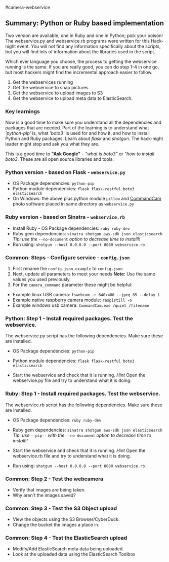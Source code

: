 #camera-webservice

## Summary: Python or Ruby based implementation
Two version are available, one in Ruby and one in Python; pick your poison! The webservice.py and webservice.rb programs were written for this Hack-night event.  You will not find any information specifically about the scripts, but you will find lots of information about the libraries used in the script.  

Which ever language you choose, the process to getting the webservice running is the same.  If you are really good, you can do step 1-4 in one go, but most hackers might find the incremental approach easier to follow.  

1. Get the webservices running
2. Get the webservice to snap pictures
3. Get the webservice to upload images to S3
4. Get the webservice to upload meta data to ElasticSearch.

### Key learnings
Now is a good time to make sure you understand all the dependencies and packages that are needed.  Part of the learning is to understand what *'python-pip'* is, what *'boto3'* is used for and how it, and how to install Python and Ruby packages.  Learn about *flask* and *shotgun*.  The hack-night leader might stop and ask you what they are.

This is a good time to **"Ask Google"** - *"what is boto3"* or *"how to install boto3*.  These are all open source libraries and tools.    

### Python version - based on Flask - `webservice.py` ###
* OS Package dependencies: `python-pip`
* Python module dependencies: `flask flask-restful boto3 elasticsearch`
* On Windows: the above plus python module `pillow` and [CommandCam](https://batchloaf.wordpress.com/commandcam/ "CommandCam") photo software placed in same directory as `webservice.py`

### Ruby version - based on Sinatra - `webservice.rb` ###
* Install Ruby - OS Package dependencies: `ruby ruby-dev`
* Ruby gem dependencies: `sinatra shotgun aws-sdk json elasticsearch` *Tip:  use the* `--no-document` *option to decrease time to install!!*
* Run using: `shotgun --host 0.0.0.0 --port 8080 webservice.rb`


### Common: Steps - Configure service - `config.json` ###
1. First rename the `config.json.example` to `config.json`
2. Next, update all parameters to meet your needs
**Note:** Use the same values you used previously.  
3. For the `camera_command` parameter these might be helpful:
  * Example linux USB camera: `fswebcam -r 640x480 --jpeg 85 --delay 1`
  * Example native raspberry camera module: `raspistill -o`
  * Example windows usb camera: `CommandCam.exe /quiet /filename`

### Python: Step 1 - Install required packages.  Test the webservice.
The webservice.py script has the following dependencies. Make sure these are installed.
* OS Package dependencies: `python-pip`
* Python module dependencies: `flask flask-restful boto3 elasticsearch`

* Start the webservice and check that it is running.
*Hint* Open the webservice.py file and try to understand what it is doing.

### Ruby: Step 1 - Install required packages.  Test the webservice.
The webservice.rb script has the following dependencies. Make sure these are installed.
* OS Package dependencies: `ruby ruby-dev`
* Ruby gem dependencies: `sinatra shotgun aws-sdk json elasticsearch`
*Tip:  use* `--pip--` *with the* `--no-document` *option to decrease time to install!!*

* Start the webservice and check that it is running.
*Hint* Open the webservice.rb file and try to understand what it is doing.
* Run using: `shotgun --host 0.0.0.0 --port 8080 webservice.rb`


### Common: Step 2 - Test the webcamera
* Verify that images are being taken.  
* Why aren't the images saved?

### Common: Step 3 - Test the S3 Object upload
* View the objects using the S3 Browser/CyberDuck.
* Change the bucket the images a place in.

### Common: Step 4 - Test the ElasticSearch upload
* Modify/Add ElasticSearch meta data being uploaded.
* Look at the uploaded data using the ElasticSearch Toolbox
